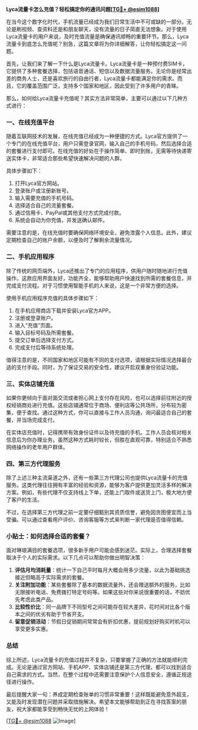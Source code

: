 **Lyca流量卡怎么充值？轻松搞定你的通讯问题[[TG💪+ @esim1088](https://t.me/s/esim1088)]**

在当今这个数字化时代，手机流量已经成为我们日常生活中不可或缺的一部分。无论是刷视频、查资料还是和朋友聊天，没有流量的日子简直无法想象。对于使用Lyca流量卡的用户来说，及时充值流量是确保通讯顺畅的重要环节。那么，Lyca流量卡到底怎么充值呢？别急，这篇文章将为你详细解答，让你轻松搞定这一问题。

首先，让我们来了解一下什么是Lyca流量卡。Lyca流量卡是一种预付费SIM卡，它提供了多种套餐选择，包括语音通话、短信以及数据流量服务。无论你是经常出差的商务人士，还是喜欢旅行的自由行者，Lyca流量卡都能满足你的需求。而且，它的覆盖范围广泛，支持多个国家和地区，因此受到了许多用户的青睐。

那么，如何给Lyca流量卡充值呢？其实方法非常简单，主要可以通过以下几种方式进行：

### 一、在线充值平台

随着互联网技术的发展，在线充值已经成为一种便捷的方式。Lyca官方提供了一个专门的在线充值平台，用户只需登录官网，输入自己的手机号码，然后选择合适的套餐进行支付即可。在线充值的好处在于操作简单、即时到账，无需等待快递寄送实体卡，非常适合那些希望快速解决问题的人群。

具体步骤如下：
1. 打开Lyca官方网站。
2. 登录账户或注册新账号。
3. 输入需要充值的手机号码。
4. 选择适合自己的流量套餐。
5. 通过信用卡、PayPal或其他支付方式完成付款。
6. 系统会自动为你充值，并发送确认邮件。

需要注意的是，在线充值时要确保网络环境安全，避免泄露个人信息。此外，建议定期检查自己的账户余额，以便及时了解剩余流量情况。

### 二、手机应用程序

除了传统的网页端外，Lyca还推出了专门的应用程序，供用户随时随地进行充值操作。这款应用界面友好，功能齐全，能够帮助用户快速找到所需的套餐信息，并完成支付流程。对于习惯使用智能手机的人来说，这是一个非常方便的选择。

使用手机应用程序充值的具体步骤如下：
1. 在手机应用商店下载并安装Lyca官方APP。
2. 注册或登录账户。
3. 进入“充值”页面。
4. 输入目标号码及所需套餐。
5. 提交订单后选择支付方式。
6. 完成支付后等待系统处理。

值得注意的是，不同国家和地区可能有不同的支付选项，请根据实际情况选择最合适的支付手段。同时，为了保证交易的安全性，建议开启双重身份验证功能。

### 三、实体店铺充值

如果你更倾向于面对面交流或者担心网上支付存在风险，也可以选择前往附近的授权经销商处进行充值。这些店铺通常位于商场、便利店等公共场所，分布较为密集，便于查找。通过这种方式，你可以直接与工作人员沟通，询问最适合自己的套餐，并当场完成支付。

在实体店充值时，记得携带有效身份证件以及待充值的手机。工作人员会核对相关信息后为你办理业务。虽然这种方式耗时较长，但胜在直观可靠，特别适合不熟悉网络操作的老年用户群体。

### 四、第三方代理服务

除了上述三种主流渠道之外，还有一些第三方代理公司也提供Lyca流量卡的充值服务。这类代理往往拥有丰富的经验和资源，能够为客户提供更加灵活多样的解决方案。例如，有些代理不仅支持线上下单，还能上门取件或送货上门，极大地方便了客户的生活。

不过，在选择第三方代理之前一定要仔细甄别其资质信誉，避免因贪图便宜而上当受骗。可以通过查看用户评价、咨询客服等方式来判断一家代理是否值得信赖。

### 小贴士：如何选择合适的套餐？

面对琳琅满目的套餐选项，很多新手用户可能会感到迷茫。实际上，合理选择套餐取决于个人的实际需求。以下几点可以帮助你做出明智决策：

1. **评估月均消耗量**：统计一下自己平时每月大概会用多少流量，以此为基础挑选接近但略高于实际需求的套餐。
2. **关注附加功能**：某些套餐除了基本的数据流量外，还会赠送额外的服务，比如无限接听电话、免费拨打特定号码等。如果这些对你来说很重要的话，不妨优先考虑此类产品。
3. **比较性价比**：同一品牌下不同型号之间可能存在较大差异，花时间对比各个版本之间的优劣有助于节省开支。
4. **留意促销活动**：节假日促销期间常常会有折扣优惠，提前规划好购买时机可以享受更多实惠。

### 总结

综上所述，Lyca流量卡的充值过程并不复杂，只要掌握了正确的方法就能顺利完成。无论是通过官方网站、手机APP、实体店铺还是第三方代理，都可以找到适合自己需求的方式。当然，在整个过程中还需要注意保护个人信息安全，遵循正规途径进行操作。

最后提醒大家一句：养成定期检查账单的习惯非常重要！这样既能避免意外超支，又能及时发现潜在问题并采取措施解决。希望本文能够帮助到正在寻找答案的朋友，祝大家都能享受到畅快无忧的上网体验！

[[TG💪+ @esim1088](https://t.me/s/esim1088) ![Image](https://i.postimg.cc/4NQfJmqS/Snipaste-2025-05-13-00-14-12.png)]